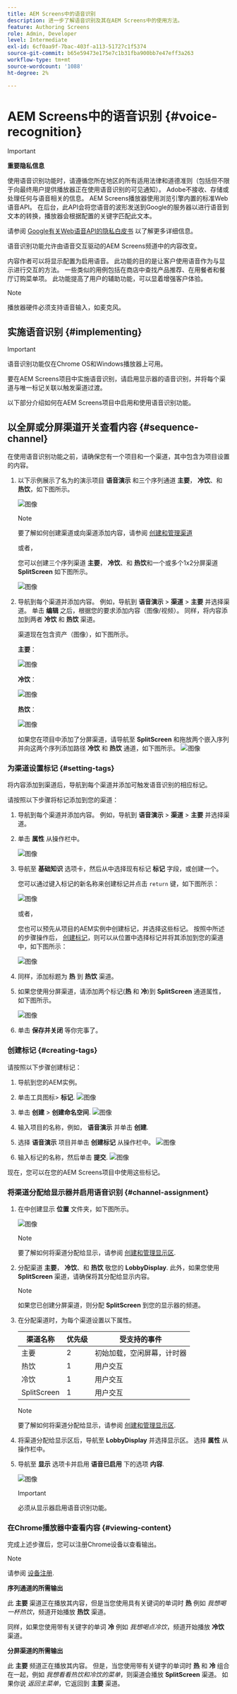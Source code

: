 ```yaml
---
title: AEM Screens中的语音识别
description: 进一步了解语音识别及其在AEM Screens中的使用方法。
feature: Authoring Screens
role: Admin, Developer
level: Intermediate
exl-id: 6cf0aa9f-7bac-403f-a113-51727c1f5374
source-git-commit: b65e59473e175e7c1b31fba900bb7e47eff3a263
workflow-type: tm+mt
source-wordcount: '1088'
ht-degree: 2%

---
```


# AEM Screens中的语音识别 {#voice-recognition}

>[!IMPORTANT]
>
>**重要隐私信息**
>
>使用语音识别功能时，请遵循您所在地区的所有适用法律和道德准则（包括但不限于向最终用户提供播放器正在使用语音识别的可见通知）。 Adobe不接收、存储或处理任何与语音相关的信息。 AEM Screens播放器使用浏览引擎内置的标准Web语音API。 在后台，此API会将您语音的波形发送到Google的服务器以进行语音到文本的转换，播放器会根据配置的关键字匹配此文本。
>
>请参阅 [Google有关Web语音API的隐私白皮书](https://www.google.com/chrome/privacy/whitepaper.html#speech) 以了解更多详细信息。


语音识别功能允许由语音交互驱动的AEM Screens频道中的内容改变。

内容作者可以将显示配置为启用语音。 此功能的目的是让客户使用语音作为与显示进行交互的方法。 一些类似的用例包括在商店中查找产品推荐、在用餐者和餐厅订购菜单项。 此功能提高了用户的辅助功能，可以显着增强客户体验。

>[!NOTE]
>播放器硬件必须支持语音输入，如麦克风。

## 实施语音识别 {#implementing}

>[!IMPORTANT]
> 语音识别功能仅在Chrome OS和Windows播放器上可用。

要在AEM Screens项目中实施语音识别，请启用显示器的语音识别，并将每个渠道与唯一标记关联以触发渠道过渡。

以下部分介绍如何在AEM Screens项目中启用和使用语音识别功能。

## 以全屏或分屏渠道开关查看内容 {#sequence-channel}

在使用语音识别功能之前，请确保您有一个项目和一个渠道，其中包含为项目设置的内容。

1. 以下示例展示了名为的演示项目 **语音演示** 和三个序列通道 **主要**， **冷饮**、和 **热饮**，如下图所示。

   ![图像](assets/voice-recognition/vr-1.png)

   >[!NOTE]
   >
   >要了解如何创建渠道或向渠道添加内容，请参阅 [创建和管理渠道](/help/user-guide/managing-channels.md)

   或者，

   您可以创建三个序列渠道 **主要**， **冷饮**、和 **热饮**&#x200B;和一个或多个1x2分屏渠道 **SplitScreen** 如下图所示。

   ![图像](assets/voice-recognition/vr-emb-1.png)

1. 导航到每个渠道并添加内容。 例如，导航到 **语音演示** > **渠道** > **主要** 并选择渠道。 单击 **编辑** 之后，根据您的要求添加内容（图像/视频）。 同样，将内容添加到两者 **冷饮** 和 **热饮** 渠道。

   渠道现在包含资产（图像），如下图所示。

   **主要**：

   ![图像](assets/voice-recognition/vr-4.png)

   **冷饮**：

   ![图像](assets/voice-recognition/vr-3.png)

   **热饮**：

   ![图像](assets/voice-recognition/vr-2.png)

   如果您在项目中添加了分屏渠道，请导航至 **SplitScreen** 和拖放两个嵌入序列并向这两个序列添加路径 **冷饮** 和 **热饮** 通道，如下图所示。
   ![图像](assets/voice-recognition/vr-emb-6.png)


### 为渠道设置标记 {#setting-tags}

将内容添加到渠道后，导航到每个渠道并添加可触发语音识别的相应标记。

请按照以下步骤将标记添加到您的渠道：

1. 导航到每个渠道并添加内容。 例如，导航到 **语音演示** > **渠道** > **主要** 并选择渠道。

1. 单击 **属性** 从操作栏中。

   ![图像](assets/voice-recognition/vr-5.png)

1. 导航至 **基础知识** 选项卡，然后从中选择现有标记 **标记** 字段，或创建一个。

   您可以通过键入标记的新名称来创建标记并点击 `return` 键，如下图所示：

   ![图像](assets/voice-recognition/vr-6.png)

   或者，

   您也可以预先从项目的AEM实例中创建标记，并选择这些标记。 按照中所述的步骤操作后， [创建标记](#creating-tags)，则可以从位置中选择标记并将其添加到您的渠道中，如下图所示：

   ![图像](assets/voice-recognition/vr-tag1.png)

1. 同样，添加标题为 **热** 到 **热饮** 渠道。

1. 如果您使用分屏渠道，请添加两个标记(**热** 和 **冷**)到 **SplitScreen** 通道属性，如下图所示。

   ![图像](assets/voice-recognition/vr-emb-7.png)

1. 单击 **保存并关闭** 等你完事了。


### 创建标记 {#creating-tags}

请按照以下步骤创建标记：

1. 导航到您的AEM实例。

1. 单击工具图标> **标记**.
   ![图像](assets/voice-recognition/vr-7.png)

1. 单击 **创建** > **创建命名空间**.
   ![图像](assets/voice-recognition/vr-tag3.png)

1. 输入项目的名称，例如， **语音演示** 并单击 **创建**.

1. 选择 **语音演示** 项目并单击 **创建标记** 从操作栏中。
   ![图像](assets/voice-recognition/vr-tag4.png)

1. 输入标记的名称，然后单击 **提交**.
   ![图像](assets/voice-recognition/vr-tag5.png)

现在，您可以在您的AEM Screens项目中使用这些标记。

### 将渠道分配给显示器并启用语音识别 {#channel-assignment}

1. 在中创建显示 **位置** 文件夹，如下图所示。

   ![图像](assets/voice-recognition/vr-loc.png)

   >[!NOTE]
   >要了解如何将渠道分配给显示，请参阅 [创建和管理显示区](/help/user-guide/managing-displays.md).

1. 分配渠道 **主要**， **冷饮**、和 **热饮** 敬您的 **LobbyDisplay**. 此外，如果您使用 **SplitScreen** 渠道，请确保将其分配给显示内容。

   >[!NOTE]
   >如果您已创建分屏渠道，则分配 **SplitScreen** 到您的显示器的频道。

1. 在分配渠道时，为每个渠道设置以下属性。

   | **渠道名称** | **优先级** | **受支持的事件** |
   |---|---|---|
   | 主要 | 2 | 初始加载，空闲屏幕，计时器 |
   | 热饮 | 1 | 用户交互 |
   | 冷饮 | 1 | 用户交互 |
   | SplitScreen | 1 | 用户交互 |

   >[!NOTE]
   >
   >要了解如何将渠道分配给显示，请参阅 [创建和管理显示区](/help/user-guide/managing-displays.md).

1. 将渠道分配给显示区后，导航至 **LobbyDisplay** 并选择显示区。 选择 **属性** 从操作栏中。

1. 导航至 **显示** 选项卡并启用 **语音已启用** 下的选项 **内容**.

   ![图像](assets/voice-recognition/vr-disp.png)

   >[!IMPORTANT]
   >必须从显示器启用语音识别功能。

### 在Chrome播放器中查看内容 {#viewing-content}

完成上述步骤后，您可以注册Chrome设备以查看输出。

>[!NOTE]
>请参阅 [设备注册](device-registration.md).

**序列通道的所需输出**

此 **主要** 渠道正在播放其内容，但是当您使用具有关键词的单词时 **热** 例如 *我想喝一杯热饮*，频道开始播放 **热饮** 渠道。

同样，如果您使用带有关键字的单词 **冷** 例如 *我想喝点冷饮*，频道开始播放 **冷饮** 渠道。

**分屏渠道的所需输出**

此 **主要** 频道正在播放其内容。 但是，当您使用带有关键字的单词时 **热** 和 **冷** 组合在一起，例如 *我想看看热饮和冷饮的菜单*，则渠道会播放 **SplitScreen** 渠道。 如果你说 *返回主菜单*，它返回到 **主要** 渠道。
